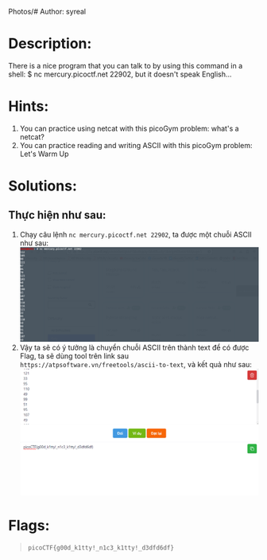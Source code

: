 Photos/# Author: syreal
# Description:
There is a nice program that you can talk to by using this command in a shell: $ nc mercury.picoctf.net 22902, but it doesn't speak English...
# Hints:
1. You can practice using netcat with this picoGym problem: what's a netcat?
2. You can practice reading and writing ASCII with this picoGym problem: Let's Warm Up
# Solutions:
## Thực hiện như sau:
1. Chạy câu lệnh `nc mercury.picoctf.net 22902`, ta được một chuỗi ASCII như sau:
![alt text](Photos/image-10.png)
2. Vậy ta sẽ có ý tưởng là chuyển chuỗi ASCII trên thành text để có được Flag, ta sẽ dùng tool trên link sau `https://atpsoftware.vn/freetools/ascii-to-text`, và kết quả như sau:
![alt text](Photos/image-11.png)
# Flags:
> `picoCTF{g00d_k1tty!_n1c3_k1tty!_d3dfd6df}`